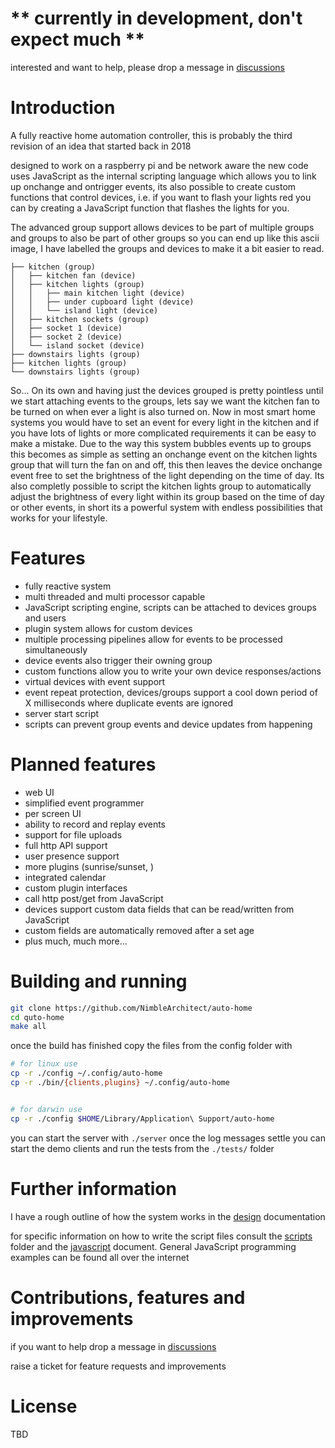 # ** currently in development, don't expect much **
interested and want to help, please drop a message in [discussions](https://github.com/NimbleArchitect/auto-home/discussions)

# Introduction
A fully reactive home automation controller, this is probably the third revision of an idea that started back in 2018

designed to work on a raspberry pi and be network aware the new code uses JavaScript as the internal scripting language which allows you to link up onchange and ontrigger events, its also possible to create custom functions that control devices, i.e. if you want to flash your lights red you can by creating a JavaScript function that flashes the lights for you. 

The advanced group support allows devices to be part of multiple groups and groups to also be part of other groups so you can end up like this ascii image, I have labelled the groups and devices to make it a bit easier to read.

```
├── kitchen (group)
│   ├── kitchen fan (device)
│   ├── kitchen lights (group)
│   │   ├── main kitchen light (device)
│   │   ├── under cupboard light (device)
│   │   └── island light (device)
│   ├── kitchen sockets (group)
│   ├── socket 1 (device)
│   ├── socket 2 (device)
│   └── island socket (device)
├── downstairs lights (group)
├── kitchen lights (group)
└── downstairs lights (group)
```

So... On its own and having just the devices grouped is pretty pointless until we start attaching events to the groups, lets say we want the kitchen fan to be turned on when ever a light is also turned on. Now in most smart home systems you would have to set an event for every light in the kitchen and if you have lots of lights or more complicated requirements it can be easy to make a mistake. Due to the way this system bubbles events up to groups this becomes as simple as setting an onchange event on the kitchen lights group that will turn the fan on and off, this then leaves the device onchange event free to set the brightness of the light depending on the time of day.
Its also completly possible to script the kitchen lights group to automatically adjust the brightness of every light within its group based on the time of day or other events, in short its a powerful system with endless possibilities that works for your lifestyle.

# Features
* fully reactive system
* multi threaded and multi processor capable
* JavaScript scripting engine, scripts can be attached to devices groups and users
* plugin system allows for custom devices
* multiple processing pipelines allow for events to be processed simultaneously
* device events also trigger their owning group
* custom functions allow you to write your own device responses/actions
* virtual devices with event support
* event repeat protection, devices/groups support a cool down period of X milliseconds where duplicate events are ignored
* server start script
* scripts can prevent group events and device updates from happening

# Planned features
* web UI
* simplified event programmer
* per screen UI
* ability to record and replay events
* support for file uploads
* full http API support
* user presence support
* more plugins (sunrise/sunset, )
* integrated calendar
* custom plugin interfaces
* call http post/get from JavaScript
* devices support custom data fields that can be read/written from JavaScript
* custom fields are automatically removed after a set age
* plus much, much more...

# Building and running

```sh
git clone https://github.com/NimbleArchitect/auto-home
cd quto-home
make all
```
once the build has finished copy the files from the config folder with

```sh
# for linux use
cp -r ./config ~/.config/auto-home
cp -r ./bin/{clients,plugins} ~/.config/auto-home


# for darwin use
cp -r ./config $HOME/Library/Application\ Support/auto-home
```

you can start the server with ```./server``` once the log messages settle you can start the demo clients and run the tests from the ```./tests/``` folder

# Further information
I have a rough outline of how the system works in the [design](./docs/design.md) documentation

for specific information on how to write the script files consult the [scripts](./scripts/) folder and the [javascript](./docs/javascript.md) document. 
General JavaScript programming examples can be found all over the internet

# Contributions, features and improvements
if you want to help drop a message in [discussions](https://github.com/NimbleArchitect/auto-home/discussions)

raise a ticket for feature requests and improvements

# License
TBD


